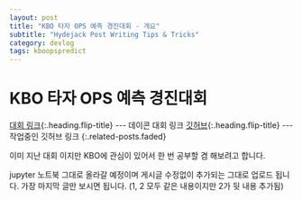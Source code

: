 ```yaml
---
layout: post
title: "KBO 타자 OPS 예측 경진대회 - 개요"
subtitle: "Hydejack Post Writing Tips & Tricks"
category: devlog
tags: kboopspredict
---
```


# KBO 타자 OPS 예측 경진대회

[대회 링크]{:.heading.flip-title} --- 데이콘 대회 링크
[깃허브]{:.heading.flip-title} --- 작업중인 깃허브 링크
{:.related-posts.faded}


이미 지난 대회 이지만 KBO에 관심이 있어서 한 번 공부할 겸 해보려고 합니다.

jupyter 노트북 그대로 올라갈 예정이며 게시글 수정없이 추가되는 그대로 업로드 됩니다. 가장 마지막 글만 보시면 됩니다.
(1, 2 모두 같은 내용이지만 2가 뒷 내용 추가됨)

[대회 링크]: https://dacon.io/competitions/official/62540/overview/description
[깃허브]: https://github.com/dlsdud9098/kbo\_ops\_predict